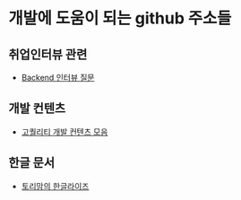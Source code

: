 # 개발에 도움이 되는 github 주소들
## 취업인터뷰 관련
* [Backend 인터뷰 질문](https://github.com/ksundong/backend-interview-question)

## 개발 컨텐츠
* [고퀄리티 개발 컨텐츠 모음](https://github.com/Integerous/goQuality-dev-contents)

## 한글 문서
* [토리맘의 한글라이즈](https://godekdls.github.io/)
